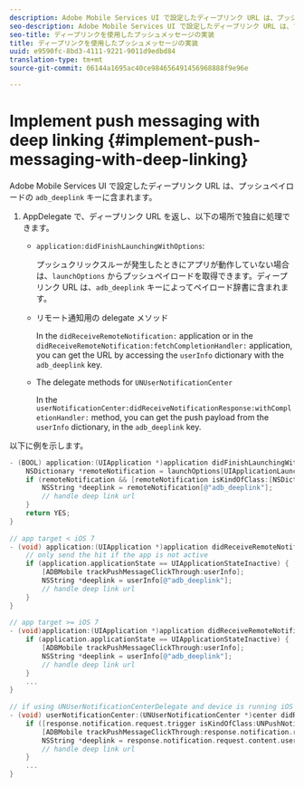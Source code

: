 ```yaml
---
description: Adobe Mobile Services UI で設定したディープリンク URL は、プッシュペイロードの adb_deeplink キーに含まれます。
seo-description: Adobe Mobile Services UI で設定したディープリンク URL は、プッシュペイロードの adb_deeplink キーに含まれます。
seo-title: ディープリンクを使用したプッシュメッセージの実装
title: ディープリンクを使用したプッシュメッセージの実装
uuid: e9590fc-8bd3-4111-9221-9011d9edbd84
translation-type: tm+mt
source-git-commit: 06144a1695ac40ce984656491456968888f9e96e

---
```



# Implement push messaging with deep linking {#implement-push-messaging-with-deep-linking}

Adobe Mobile Services UI で設定したディープリンク URL は、プッシュペイロードの `adb_deeplink` キーに含まれます。

1. AppDelegate で、ディープリンク URL を返し、以下の場所で独自に処理できます。

   *  `application:didFinishLaunchingWithOptions`:

      プッシュクリックスルーが発生したときにアプリが動作していない場合は、`launchOptions` からプッシュペイロードを取得できます。ディープリンク URL は、`adb_deeplink` キーによってペイロード辞書に含まれます。

   * リモート通知用の delegate メソッド

      In the `didReceiveRemoteNotification:` application or in the `didReceiveRemoteNotification:fetchCompletionHandler:` application, you can get the URL by accessing the `userInfo` dictionary with the `adb_deeplink` key.

   * The delegate methods for `UNUserNotificationCenter`

      In the `userNotificationCenter:didReceiveNotificationResponse:withCompletionHandler:` method, you can get the push payload from the `userInfo` dictionary, in the `adb_deeplink` key.

以下に例を示します。

```objective-c
- (BOOL) application:(UIApplication *)application didFinishLaunchingWithOptions:(NSDictionary *)launchOptions {
    NSDictionary *remoteNotification = launchOptions[UIApplicationLaunchOptionsRemoteNotificationKey]; 
    if (remoteNotification && [remoteNotification isKindOfClass:[NSDictionary class]]) { 
        NSString *deeplink = remoteNotification[@"adb_deeplink"]; 
        // handle deep link url 
    }
    return YES; 
} 
  
// app target < iOS 7 
- (void) application:(UIApplication *)application didReceiveRemoteNotification:(NSDictionary *)userInfo { 
    // only send the hit if the app is not active 
    if (application.applicationState == UIApplicationStateInactive) { 
        [ADBMobile trackPushMessageClickThrough:userInfo]; 
        NSString *deeplink = userInfo[@"adb_deeplink"]; 
        // handle deep link url 
    } 
} 
  
// app target >= iOS 7 
- (void)application:(UIApplication *)application didReceiveRemoteNotification:(NSDictionary *)userInfo fetchCompletionHandler:(void (^)(UIBackgroundFetchResult))completionHandler { 
    if (application.applicationState == UIApplicationStateInactive) { 
        [ADBMobile trackPushMessageClickThrough:userInfo]; 
        NSString *deeplink = userInfo[@"adb_deeplink"]; 
        // handle deep link url 
    } 
    ... 
} 
 
// if using UNUserNotificationCenterDelegate and device is running iOS 10 or newer 
- (void) userNotificationCenter:(UNUserNotificationCenter *)center didReceiveNotificationResponse:(UNNotificationResponse *)response withCompletionHandler:(void (^)(void))completionHandler { 
    if ([response.notification.request.trigger isKindOfClass:UNPushNotificationTrigger.class]) { 
        [ADBMobile trackPushMessageClickThrough:response.notification.request.content.userInfo]; 
        NSString *deeplink = response.notification.request.content.userInfo[@"adb_deeplink"]; 
        // handle deep link url  
    } 
    ... 
}
```

